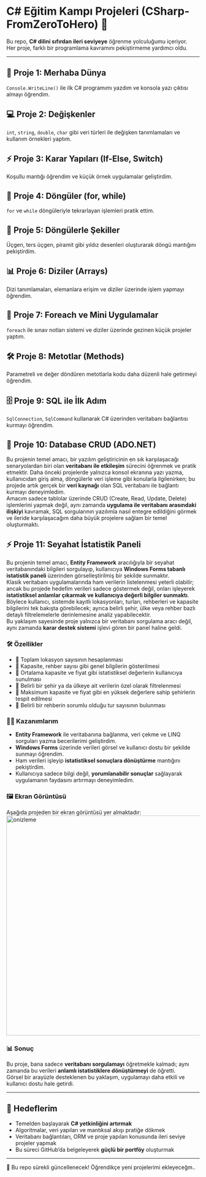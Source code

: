 #  C# Eğitim Kampı Projeleri (CSharp-FromZeroToHero) 🚀

Bu repo, **C# dilini sıfırdan ileri seviyeye** öğrenme yolculuğumu içeriyor.  
Her proje, farklı bir programlama kavramını pekiştirmeme yardımcı oldu.

---

## 🚀 Proje 1: Merhaba Dünya
`Console.WriteLine()` ile ilk C# programımı yazdım ve konsola yazı çıktısı almayı öğrendim.

## 💻 Proje 2: Değişkenler
`int`, `string`, `double`, `char` gibi veri türleri ile değişken tanımlamaları ve kullanım örnekleri yaptım.

## ⚡ Proje 3: Karar Yapıları (If-Else, Switch)
Koşullu mantığı öğrendim ve küçük örnek uygulamalar geliştirdim.

## 🔄 Proje 4: Döngüler (for, while)
`for` ve `while` döngüleriyle tekrarlayan işlemleri pratik ettim.

## 🔺 Proje 5: Döngülerle Şekiller
Üçgen, ters üçgen, piramit gibi yıldız desenleri oluşturarak döngü mantığını pekiştirdim.

## 📊 Proje 6: Diziler (Arrays)
Dizi tanımlamaları, elemanlara erişim ve diziler üzerinde işlem yapmayı öğrendim.

## 📝 Proje 7: Foreach ve Mini Uygulamalar
`foreach` ile sınav notları sistemi ve diziler üzerinde gezinen küçük projeler yaptım.

## 🛠️ Proje 8: Metotlar (Methods)
Parametreli ve değer döndüren metotlarla kodu daha düzenli hale getirmeyi öğrendim.

## 🗄️ Proje 9: SQL ile İlk Adım
`SqlConnection`, `SqlCommand` kullanarak C# üzerinden veritabanı bağlantısı kurmayı öğrendim.

## 🚀 Proje 10: Database CRUD (ADO.NET)
Bu projenin temel amacı, bir yazılım geliştiricinin en sık karşılaşacağı senaryolardan biri olan **veritabanı ile etkileşim** sürecini öğrenmek ve pratik etmektir. Daha önceki projelerde yalnızca konsol ekranına yazı yazma, kullanıcıdan giriş alma, döngülerle veri işleme gibi konularla ilgilenirken; bu projede artık gerçek bir **veri kaynağı** olan SQL veritabanı ile bağlantı kurmayı deneyimledim.  
Amacım sadece tablolar üzerinde CRUD (Create, Read, Update, Delete) işlemlerini yapmak değil, aynı zamanda **uygulama ile veritabanı arasındaki ilişkiyi** kavramak, SQL sorgularının yazılımla nasıl entegre edildiğini görmek ve ileride karşılaşacağım daha büyük projelere sağlam bir temel oluşturmaktı.  

## ⚡ Proje 11: Seyahat İstatistik Paneli  


Bu projenin temel amacı, **Entity Framework** aracılığıyla bir seyahat veritabanındaki bilgileri sorgulayıp, kullanıcıya **Windows Forms tabanlı istatistik paneli** üzerinden görselleştirilmiş bir şekilde sunmaktır.  
Klasik veritabanı uygulamalarında ham verilerin listelenmesi yeterli olabilir; ancak bu projede hedefim verileri sadece göstermek değil, onları işleyerek **istatistiksel anlamlar çıkarmak ve kullanıcıya değerli bilgiler sunmaktı**.  
Böylece kullanıcı, sistemde kayıtlı lokasyonları, turları, rehberleri ve kapasite bilgilerini tek bakışta görebilecek; ayrıca belirli şehir, ülke veya rehber bazlı detaylı filtrelemelerle derinlemesine analiz yapabilecektir.  
Bu yaklaşım sayesinde proje yalnızca bir veritabanı sorgulama aracı değil, aynı zamanda **karar destek sistemi** işlevi gören bir panel haline geldi.  

### 🛠️ Özellikler  
- 📌 Toplam lokasyon sayısının hesaplanması  
- 📌 Kapasite, rehber sayısı gibi genel bilgilerin gösterilmesi  
- 📌 Ortalama kapasite ve fiyat gibi istatistiksel değerlerin kullanıcıya sunulması  
- 📌 Belirli bir şehir ya da ülkeye ait verilerin özel olarak filtrelenmesi  
- 📌 Maksimum kapasite ve fiyat gibi en yüksek değerlere sahip şehirlerin tespit edilmesi  
- 📌 Belirli bir rehberin sorumlu olduğu tur sayısının bulunması  

### 🧑‍💻 Kazanımlarım  
- **Entity Framework** ile veritabanına bağlanma, veri çekme ve LINQ sorguları yazma becerilerimi geliştirdim.  
- **Windows Forms** üzerinde verileri görsel ve kullanıcı dostu bir şekilde sunmayı öğrendim.  
- Ham verileri işleyip **istatistiksel sonuçlara dönüştürme** mantığını pekiştirdim.  
- Kullanıcıya sadece bilgi değil, **yorumlanabilir sonuçlar** sağlayarak uygulamanın faydasını artırmayı deneyimledim.  

### 🖼️ Ekran Görüntüsü  
Aşağıda projeden bir ekran görüntüsü yer almaktadır:  
<img width="869" height="573" alt="onizleme" src="https://github.com/user-attachments/assets/ef468792-fe8f-44c7-a8bc-40e938fcca8d" />



### 📊 Sonuç  
Bu proje, bana sadece **veritabanı sorgulamayı** öğretmekle kalmadı; aynı zamanda bu verileri **anlamlı istatistiklere dönüştürmeyi** de öğretti.  
Görsel bir arayüzle desteklenen bu yaklaşım, uygulamayı daha etkili ve kullanıcı dostu hale getirdi.  


---

## 🎯 Hedeflerim
- Temelden başlayarak **C# yetkinliğini artırmak**  
- Algoritmalar, veri yapıları ve mantıksal akışı pratiğe dökmek  
- Veritabanı bağlantıları, ORM ve proje yapıları konusunda ileri seviye projeler yapmak  
- Bu süreci GitHub’da belgeleyerek **güçlü bir portföy** oluşturmak  

---

📌 Bu repo sürekli güncellenecek! Öğrendikçe yeni projelerimi ekleyeceğm..  

